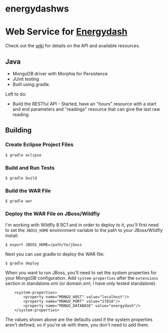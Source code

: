 energydashws
============

# Web Service for [Energydash](https://github.com/clinstid/energydash)

Check out the <a href="https://github.com/clinstid/energydashws/wiki">wiki</a> for details on the API and available resources.

## Java

* MongoDB driver with Morphia for Persistence
* JUnit testing
* Built using gradle.

Left to do:

* Build the RESTful API - Started, have an "hours" resource with a start and end parameters and "readings" resource that can give the last raw reading.

## Building

### Create Eclipse Project Files

`$ gradle eclipse`

### Build and Run Tests

`$ gradle build`

### Build the WAR File

`$ gradle war`

### Deploy the WAR File on JBoss/Wildfly

I'm working with Wildfly 8 RC1 and in order to deploy to it, you'll first need to set the `JBOSS_HOME` environment variable to the path to your JBoss/Wildfly install.

`$ export JBOSS_HOME=/path/to/jboss`

Next you can use gradle to deploy the WAR file:

`$ gradle deploy`

When you want to run JBoss, you'll need to set the system properties for your MongoDB configuration. Add `system-properties` after the `extensions` section in standalone.xml (or domain.xml, I have only tested standalone).


```
    <system-properties>
        <property name="MONGO_HOST" value="localhost"/>
        <property name="MONGO_PORT" value="27018"/>
        <property name="MONGO_DATABASE" value="energydash"/>
    </system-properties>
```

The values shown above are the defaults used if the system properties aren't defined, so if you're ok with them, you don't need to add them.

